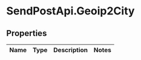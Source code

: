# SendPostApi.Geoip2City

## Properties
Name | Type | Description | Notes
------------ | ------------- | ------------- | -------------


